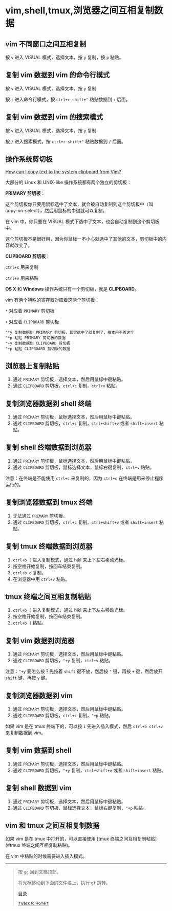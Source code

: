 # vim,shell,tmux,浏览器之间互相复制数据

## vim 不同窗口之间互相复制

按 `v` 进入 VISUAL 模式，选择文本，按 `y` 复制，按 `p` 粘贴。

## 复制 vim 数据到 vim 的命令行模式

按 `v` 进入 VISUAL 模式，选择文本，按 `y` 复制

按 `:` 进入命令行模式，按 `ctrl+r shift+"` 粘贴数据到 `:` 后面。

## 复制 vim 数据到 vim 的搜索模式

按 `v` 进入 VISUAL 模式，选择文本，按 `y` 复制

按 `/` 进入搜索模式，按 `ctrl+r shift+"` 粘贴数据到 `/` 后面。

## 操作系统剪切板

[How can I copy text to the system clipboard from Vim?](https://vi.stackexchange.com/questions/84/how-can-i-copy-text-to-the-system-clipboard-from-vim)

大部分的 Linux 和 UNIX-like 操作系统都有两个独立的剪切板：

**PRIMARY 剪切板**：

这个剪切板你只要用鼠标选中了文本，就会被自动复制到这个剪切板中（叫 copy-on-select），然后用鼠标的中键就可以复制。

在 vim 中，你只要在 VISUAL 模式下选中了文本，也会自动复制到这个剪切板中。

这个剪切板不是很好用，因为你鼠标一不小心就选中了其他的文本，剪切板中的内容就改变了。

**CLIPBOARD 剪切板**：

`ctrl+c` 用来复制

`ctrl+v` 用来粘贴

**OS X** 和 **Windows** 操作系统只有一个剪切板，就是 **CLIPBOARD**。

vim 有两个特殊的寄存器对应着这两个剪切板：

`*` 对应着 `PRIMARY` 剪切板

`+` 对应着 `CLIPBOARD` 剪切板

```
"*y 复制数据到 PRIMARY 剪切板，其实选中了就复制了，根本用不着这个
"*p 粘贴 PRIMARY 剪切板的数据
"+y 复制数据到 CLIPBOARD 剪切板
"+p 粘贴 CLIPBOARD 剪切板的数据
```

## 浏览器上复制粘贴

1. 通过 `PRIMARY` 剪切板，选择文本，然后用鼠标中键粘贴。
2. 通过 `CLIPBOARD` 剪切板，`ctrl+c` 复制，`ctrl+v` 粘贴。

## 复制浏览器数据到 shell 终端

1. 通过 `PRIMARY` 剪切板，鼠标选择文本，然后用鼠标中键粘贴。
2. 通过 `CLIPBOARD` 剪切板，`ctrl+c` 复制，`ctrl+shift+v` 或者 `shift+insert` 粘贴。

## 复制 shell 终端数据到浏览器

1. 通过 `PRIMARY` 剪切板，鼠标选择文本，然后用鼠标中键粘贴。
2. 通过 `CLIPBOARD` 剪切板，鼠标选择文本，鼠标右键复制，`ctrl+v` 粘贴。

注意：在终端是不能使用 `ctrl+c` 来复制的，因为 `ctrl+c` 在终端是用来停止程序运行的。

## 复制浏览器数据到 tmux 终端

1. 无法通过 `PRIMARY` 剪切板。
2. 通过 `CLIPBOARD` 剪切板，`ctrl+c` 复制，`ctrl+shift+v` 或者 `shift+insert` 粘贴。

## 复制 tmux 终端数据到浏览器

1. `ctrl+b [` 进入复制模式，通过 hjkl 来上下左右移动光标。
2. 按空格开始复制，按回车结束复制。
3. `ctrl+b c` 复制。
4. 在浏览器中用 `ctrl+v` 粘贴。

## tmux 终端之间互相复制粘贴

1. `ctrl+b [` 进入复制模式，通过 hjkl 来上下左右移动光标。
2. 按空格开始复制，按回车结束复制。
3. `ctrl+b ]` 粘贴。

## 复制 vim 数据到浏览器

1. 通过 `PRIMARY` 剪切板，选择文本，然后用鼠标中键粘贴。
2. 通过 `CLIPBOARD` 剪切板，`"+y` 复制，`ctrl+v` 粘贴。

注意：`"+y` 要怎么按？先按着 `shift` 键不放，然后按 `"` 键，再按 `+`
键，然后放开 `shift` 键，再按 `y` 键。

## 复制浏览器数据到 vim

1. 通过 `PRIMARY` 剪切板，选择文本，然后用鼠标中键粘贴。
2. 通过 `CLIPBOARD` 剪切板，`ctrl+c` 复制，`"+p` 粘贴。

如果 vim 是在 tmux 终端下的，可以按 `i` 先进入插入模式，然后 `ctrl+b ctrl+v`
来复制数据到 vim。

## 复制 vim 数据到 shell

1. 通过 `PRIMARY` 剪切板，选择文本，然后用鼠标中键粘贴。
2. 通过 `CLIPBOARD` 剪切板，`"+y` 复制，`ctrl+shift+v` 或者 `shift+insert` 粘贴。

## 复制 shell 数据到 vim

1. 通过 `PRIMARY` 剪切板，选择文本，然后用鼠标中键粘贴。
2. 通过 `CLIPBOARD` 剪切板，鼠标选择文本，鼠标右键复制，`"+p` 粘贴。

## vim 和 tmux 之间互相复制数据

如果 vim 是在 tmux 中打开的，可以直接使用 [tmux 终端之间互相复制粘贴](#tmux 终端之间互相复制粘贴)。

在 vim 中粘贴的时候需要进入插入模式。

* * *

> 按 `gg` 回到文档顶部。
>
> 将光标移动到下面的文件名上，执行 `gf` 跳转。
>
> [目录](README.md)
>
> <a href='https://github.com/MDGSF/MyVim'><small>↑Back to Home↑</small></a>

